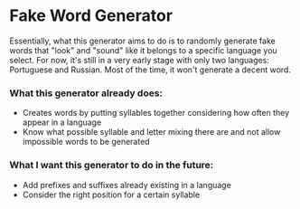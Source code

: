 # Fake Word Generator
Essentially, what this generator aims to do is to randomly generate fake words that "look" and "sound" like it belongs to a specific language you select.
For now, it's still in a very early stage with only two languages: Portuguese and Russian. Most of the time, it won't generate a decent word.

### What this generator already does:
  * Creates words by putting syllables together considering how often they appear in a language
  * Know what possible syllable and letter mixing there are and not allow impossible words to be generated

### What I want this generator to do in the future:
  * Add prefixes and suffixes already existing in a language
  * Consider the right position for a certain syllable
